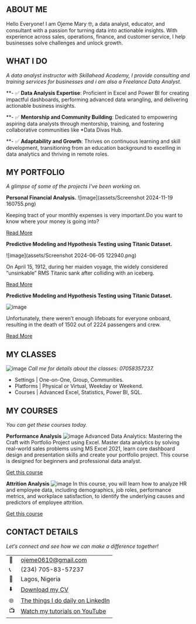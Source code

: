 
## ABOUT ME

Hello Everyone! I am Ojeme Mary 🤓, a data analyst, educator, and consultant with a passion for turning data into actionable insights. With experience across sales, operations, finance, and customer service, I help businesses solve challenges and unlock growth.



## WHAT I DO

*A data analyst instructor with Skillahead Academy, I provide consulting and training services for businesses and i am also a Freelance Data Analyst.*

**- ✅  **Data Analysis Expertise**: Proficient in Excel and Power BI for creating impactful dashboards, performing advanced data wrangling, and delivering actionable business insights.  

**- ✅  **Mentorship and Community Building**: Dedicated to empowering aspiring data analysts through mentorship, training, and fostering collaborative communities like *Data Divas Hub.  

**- ✅ **Adaptability and Growth**: Thrives on continuous learning and skill development, transitioning from an education background to excelling in data analytics and thriving in remote roles. 


<!--Section 2: List 3-4 key projects-->
## MY PORTFOLIO 

*A glimpse of some of the projects I've been working on.*

**Personal Financial Analysis.**
![image](assets/Screenshot 2024-11-19 160755.png)

Keeping tract of your monthly expenses is very important.Do you want to know where your money is going into?


[Read More](https://www.linkedin.com/posts/maryojeme_excelmagic-personalfinance-moneymanagement-activity-7255620693294297089-V22c?utm_source=share&utm_medium=member_desktop)

**Predictive Modeling and Hypothesis Testing using Titanic Dataset.**

![image](assets/Screenshot 2024-06-05 122940.png)

On April 15, 1912, during her maiden voyage, the widely considered “unsinkable” RMS Titanic sank after colliding with an iceberg. 

[Read More](https://www.linkedin.com/pulse/predictive-modeling-hypothesis-testing-using-titanic-dataset-anietie/)

**Predictive Modeling and Hypothesis Testing using Titanic Dataset.**

![image](assets/car.jpg)

Unfortunately, there weren’t enough lifeboats for everyone onboard, resulting in the death of 1502 out of 2224 passengers and crew. 

[Read More](https://www.linkedin.com/pulse/predictive-modeling-hypothesis-testing-using-titanic-dataset-anietie/)


## MY CLASSES
![image](assets/class.jpg)
*Call me for details about the classes: 07058357237.*

- Settings | One-on-One, Group, Communities.								       		
- Platforms	| Physical or Virtual, Weekday or Weekend. 			        		
- Courses | Advanced Excel, Statistics, Power BI, SQL.


<!--Section 3: This section is optional. You can replace this section with a list of your core skills-->
## MY COURSES
*You can get these courses today.*

**Performance Analysis**
![image](assets/418159415_10224996118350400_1790389732999386325_n.jpg)
Advanced Data Analytics: Mastering the Craft with Portfolio Project using Excel. Master data analytics by solving real-world sales problems using MS Excel 2021, learn core dashboard design and presentation skills and create your portfolio project. This course is designed for beginners and professional data analyst.

[Get this course](https://selar.co/salesdata)

**Attrition Analysis**
![image](assets/417528845_10224984773746792_6587086704764480413_n.jpg)
In this course, you will learn how to analyze HR and employee data, including demographics, job roles, performance metrics, and workplace satisfaction, to identify the underlying causes and predictors of employee attrition.

[Get this course](https://selar.co/q688i7)


## CONTACT DETAILS

*Let’s connect and see how we can make a difference together!*
<table>
  <tbody>
    <tr>
      <td>📧</td>
      <td><a href="mailto:ojeme0610@gmail.com">ojeme0610@gmail.com</a></td>
    </tr>
    <tr>
      <td>📞</td>
      <td>(234) 705-83-57237</td>
    </tr>
    <tr>
      <td>📍</td>
      <td>Lagos, Nigeria</td>
    </tr>
    <tr>
      <td>⬇️</td>
      <td><a href=""C:\Users\HP\OneDrive\Desktop\School DOC\Resume Ojeme Mary .pdf"">Download my CV</a></td>
    </tr>
    <tr>
      <td>🌐</td>
      <td><a href="https://https://www.linkedin.com/in/maryojeme/">The things I do daily on LinkedIn</a></td>
    </tr>
    <tr>
      <td>📺</td>
      <td><a href="https://https://www.youtube.com/@OjemeMary">Watch my tutorials on YouTube</a></td>
    </tr>
  </tbody>
</table>

   




